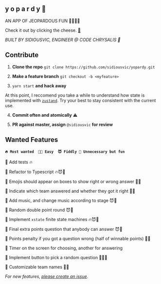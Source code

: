 ## y o p a r d y 🍍

AN APP OF JEOPARDOUS FUN 🤖👍🏼🔥

Check it out by clicking the cheese. [🧀](https://sidiousvic.github.io/yopardy/)

*BUILT BY SIDIOUSVIC, ENGINEER @ CODE CHRYSALIS 🐛*


## Contribute

1. **Clone the repo** `git clone https://github.com/sidiousvic/yopardy.git`

2. **Make a feature branch** `git checkout -b <myfeature>`

3. `yarn start` **and hack away**

At this point, I reccomend you take a while to understand how state is implemented with [`zustand`](https://github.com/react-spring/zustand). Try your best to stay consistent with the current use.

4. **Commit often and atomically** ⚠️

5. **PR against master, assign** `@sidiousvic` **for review**


## Wanted Features

#### `🔥 Most wanted  💅🏼 Easy  😈 Fiddly 🍪 Unnecessary but fun`

🥑 Add tests 🔥

🥑 Refactor to Typescript 🔥😈🍪

🥑 Emojis should appear on boxes to show right or wrong answer 💅🏼

🥑 Indicate which team answered and whether they got it right 💅🏼

🥑 Add music, and change music according to stage 😈🍪

🥑 Random double point round 😈🍪

🥑 Implement `xstate` finite state machines 🔥😈🍪

🥑 Final extra points question that anybody can answer 😈🍪

🥑 Points penalty if you got a question wrong (half of winnable points) 💅🏼

🥑 Timer on the screen for choosing, another for answering 

🥑 Implement button to pick a random question 💅🏼🍪

🥑 Customizable team names 💅🏼

*For new features, [please create an issue](https://github.com/sidiousvic/yopardy/issues).*
